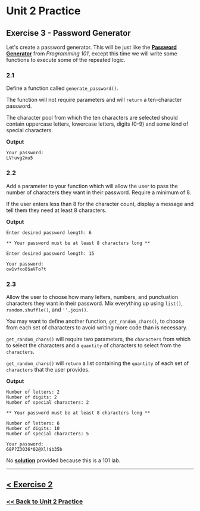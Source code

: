 # Unit 2 Practice

## Exercise 3 - Password Generator

Let's create a password generator. This will be just like the **[Password Generator](https://github.com/PdxCodeGuild/Programming101/blob/master/labs/password_generator.md)** from *Programming 101*, except this time we will write some functions to execute some of the repeated logic.

### **2.1**

Define a function called `generate_password()`. 

The function will not require parameters and will `return` a ten-character password. 

The character pool from which the ten characters are selected should contain uppercase letters, lowercase letters, digits (0-9) and some kind of special characters.

**Output**

    Your password: 
    LV!uvg2mu5

### **2.2**

Add a parameter to your function which will allow the user to pass the number of characters they want in their password. Require a minimum of 8. 

If the user enters less than 8 for the character count, display a message and tell them they need at least 8 characters.

**Output**

    Enter desired password length: 6

    ** Your password must be at least 8 characters long **

    Enter desired password length: 15

    Your password:
    ow1vfxo8$aVFo?t
    

### **2.3**

Allow the user to choose how many letters, numbers, and punctuation characters they want in their password. Mix everything up using `list()`, `random.shuffle()`, and `''.join()`.

You may want to define another function, `get_random_chars()`, to choose from each set of characters to avoid writing more code than is necessary. 

`get_random_chars()` will require two parameters, the `characters` from which to select the characters and a `quantity` of characters to select from the `characters`.

`get_random_chars()` will `return` a list containing the `quantity` of each set of `characters` that the user provides.

    
**Output**

    Number of letters: 2
    Number of digits: 2
    Number of special characters: 2

    ** Your password must be at least 8 characters long **

    Number of letters: 6
    Number of digits: 10
    Number of special characters: 5

    Your password:
    68P?Z3036*02@Xl!$b35b

No [**solution**](solutions/exercise_3_solution.md) provided because this is a 101 lab.

---

## [< Exercise 2](exercise_2.md) 

### [<< Back to Unit 2 Practice](/practice/unit_2/)